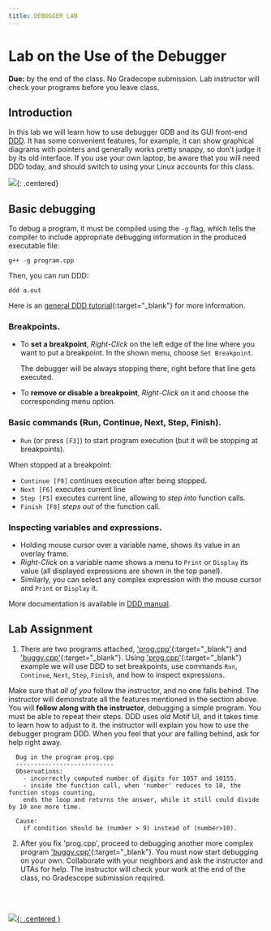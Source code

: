 ```yaml
---  
title: DEBUGGER LAB  
---      
```

  
# Lab on the Use of the Debugger  

**Due:** by the end of the class. No Gradecope submission. Lab instructor will check your programs before you leave class.

## Introduction

In this lab we will learn how to use debugger GDB and its GUI front-end [DDD](https://www.gnu.org/software/ddd/).
It has some convenient features, for example, it can show graphical diagrams with pointers
and generally works pretty snappy, so don't judge it by its old interface.  If you use your own laptop, be aware that you will need DDD today, and should switch to using your Linux accounts for this class.  

![](https://i.imgur.com/dk0bbfj.png){: .centered}

## Basic debugging

To debug a program, it must be compiled using the `-g` flag, 
which tells the compiler to include appropriate debugging information in the produced executable file:  

```
g++ -g program.cpp
```
Then, you can run DDD:

```
ddd a.out 
```
Here is an [general DDD tutorial](http://heather.cs.ucdavis.edu/~matloff/Debug/Debug.pdf){:target="_blank"} for more information. 

### Breakpoints.

- To **set a breakpoint**, _Right-Click_ on the left edge of the line where you want to put a breakpoint. In the shown menu, choose `Set Breakpoint`.
   
  The debugger will be always stopping there, right before that line gets executed.

- To **remove or disable a breakpoint**, _Right-Click_ on it and choose the corresponding menu option.

### Basic commands (Run, Continue, Next, Step, Finish).

- `Run` (or press `[F3]`) to start program execution (but it will be stopping at breakpoints).

When stopped at a breakpoint:

- `Continue [F9]` continues execution after being stopped.
- `Next [F6]` executes current line 
- `Step [F5]` executes current line, allowing to _step into_ function calls.
- `Finish [F8]` _steps out_ of the function call.

### Inspecting variables and expressions.

- Holding mouse cursor over a variable name, shows its value in an overlay frame.
- _Right-Click_ on a variable name shows a menu to `Print` or `Display` its value (all displayed expressions are shown in the top panel).
- Similarly, you can select any complex expression with the mouse cursor and `Print` or `Display` it.

More documentation is available in [DDD manual](https://www.gnu.org/software/ddd/manual/html_mono/ddd.html).

## Lab Assignment

1) There are two programs attached, ['prog.cpp'](prog.cpp){:target="_blank"} and ['buggy.cpp'](buggy.cpp){:target="_blank"}.  Using ['prog.cpp'](prog.cpp){:target="_blank"} example we will use DDD to set breakpoints, use commands `Run`, `Continue`, `Next`, `Step`, `Finish`, and how to inspect expressions.

Make sure that _all of you_ follow the instructor, and no one falls behind. The instructor will demonstrate all the features mentioned in the section above.  You will **follow along with the instructor**, debugging a simple program.  You must be able to repeat their steps. DDD uses old Motif UI, and it takes time to learn how to adjust to it.  the instructor will explain you how to use the debugger program DDD.  When you feel that your are falling behind, ask for help right away.  

      Bug in the program prog.cpp
      ---------------------------
      Observations:
        - incorrectly computed number of digits for 1057 and 10155.
        - inside the function call, when 'number' reduces to 10, the function stops counting,
        ends the loop and returns the answer, while it still could divide by 10 one more time.

      Cause:
        if condition should be (number > 9) instead of (number>10).


2) After you fix 'prog.cpp', proceed to debugging another more complex program ['buggy.cpp'](buggy.cpp){:target="_blank"}.  You must now start debugging on your own.  Collaborate with your neighbors and ask the instructor and UTAs for help.  The instructor will check your work at the end of the class, no Gradescope submission required. 
<br />
<br />

[![](https://i.imgur.com/hBXW5NO.png){: .centered }](https://rubberduckdebugging.com/)
